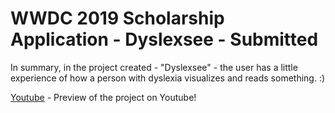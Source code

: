 # WWDC 2019 Scholarship Application - Dyslexsee - Submitted

In summary, in the project created - "Dyslexsee" - the user has a little experience of how a
person with dyslexia visualizes and reads something. :)

[Youtube](https://www.youtube.com/watch?v=5i2IcbbnkOs) - Preview of the project on Youtube!
